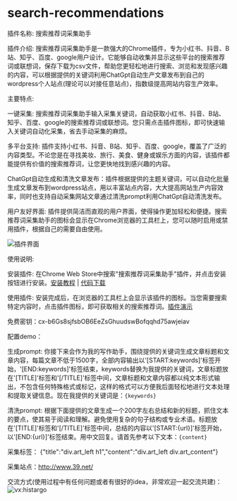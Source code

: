 # search-recommendations
插件名称: 搜索推荐词采集助手

插件介绍:
搜索推荐词采集助手是一款强大的Chrome插件，专为小红书、抖音、B站、知乎、百度、google用户设计。它能够自动收集并显示这些平台的搜索推荐词或联想词，保存下载为csv文件，帮助您更轻松地进行搜索、浏览和发现感兴趣的内容，可以根据提供的关键词利用ChatGpt自动生产文章发布到自己的wordpress个人站点(理论可以对接任意站点)，指数级提高网站内容生产效率。

主要特点:

一键采集: 搜索推荐词采集助手输入采集关键词，自动获取小红书、抖音、B站、知乎、百度、google的搜索推荐词或联想词。您只需点击插件图标，即可快速输入关键词自动化采集，省去手动采集的麻烦。

多平台支持: 插件支持小红书、抖音、B站、知乎、百度、google，覆盖了广泛的内容类型。不论您是在寻找美妆、旅行、美食、健身或娱乐方面的内容，该插件都能提供有价值的搜索推荐词，让您更快地找到感兴趣的内容。

ChatGpt自动生成和清洗文章发布：插件根据提供的主题关键词，可以自动化批量生成文章发布到wordpress站点，用以丰富站点内容，大大提高网站生产内容效率，同时也支持自动采集网站文章通过清洗prompt利用ChatGpt自动清洗发布。

用户友好界面: 插件提供简洁而直观的用户界面，使得操作更加轻松和便捷。搜索推荐词采集助手的图标会显示在Chrome浏览器的工具栏上，您可以随时启用或禁用插件，根据自己的需要自由使用。

![插件界面](https://i.ibb.co/cThZtqt/WX20230618-144632-2x.png)

使用说明:

安装插件: 在Chrome Web Store中搜索"搜索推荐词采集助手"插件，并点击安装按钮进行安装。[安装教程](https://www.bilibili.com/video/BV1514y1U7Uw/?vd_source=07bc57c14ff07a0d104533f8de5fb6d3) | [代码下载](https://github.com/niemingxing/search-recommendations/archive/refs/heads/master.zip)

使用插件: 安装完成后，在浏览器的工具栏上会显示该插件的图标。当您需要搜索特定内容时，点击插件图标，即可获取相关的搜索推荐词。[插件演示](https://www.bilibili.com/video/BV1TN411r7sp/?vd_source=07bc57c14ff07a0d104533f8de5fb6d3)

免费密钥：cx-b6Gs8sjfsbOB6EeZsGhuudswBofqqhd75awjeiav

配置demo：

生成prompt:
你接下来会作为我的写作助手，围绕提供的关键词生成文章标题和文章内容，每篇文章不低于1500字，全部内容输出以'[START:keywords]'标签开始，'[END:keywords]'标签结束，keywords替换为我提供的关键词，文章标题放在'[TITLE]'标签和'[/TITLE]'标签中间，文章标题和文章内容都以纯文本形式输出，不包含任何特殊格式或标记，这样的格式可以方便我后面轻松地进行文本处理和提取关键信息。现在我提供的关键词是：```{keywords}```

清洗prompt:
根据下面提供的文章生成一个200字左右总结和新的标题，抓住文本的要点，使其易于阅读和理解。避免使用复杂的句子结构或专业术语。标题放在'[TITLE]'标签和'[/TITLE]'标签中间，总结的内容以'[START:{url}]'标签开始，以'[END:{url}]'标签结束。用中文回复。请首先参考以下文本：```{content}```

采集标签：
{"title":"div.art_left h1","content":"div.art_left div.art_content"}

采集站点：http://www.39.net/

交流方式(使用过程中有任何问题或者有很好的idea，非常欢迎一起交流共建)：
![vx:histargo](https://i.ibb.co/8DPf9NV/a3779b33-bfe2-4ff9-a592-f0ec090a3055.jpg)